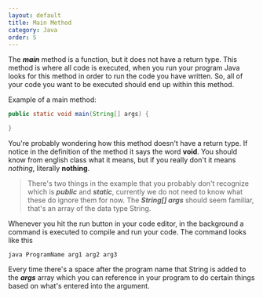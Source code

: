 ```yaml
---
layout: default
title: Main Method
category: Java
order: 5
---
```


The ***main*** method is a function, but it does not have a return type. This method is where all code is executed, when you run your program Java looks for this method in order to run the code you have written. So, all of your code you want to be executed should end up within this method.

Example of a main method:

```java
public static void main(String[] args) {

}
```

You're probably wondering how this method doesn't have a return type. If notice in the definition of the method it says the word **void**. You should know from english class what it means, but if you really don't it means *nothing*, literally **nothing**.

> There's two things in the example that you probably don't recognize which is ***public*** and ***static***, currently we do not need to know what these do ignore them for now. The ***String[] args*** should seem familiar, that's an array of the data type String.

Whenever you hit the run button in your code editor, in the background a command is executed to compile and run your code. The command looks like this

```console
java ProgramName arg1 arg2 arg3
```

Every time there's a space after the program name that String is added to the ***args*** array which you can reference in your program to do certain things based on what's entered into the argument.
